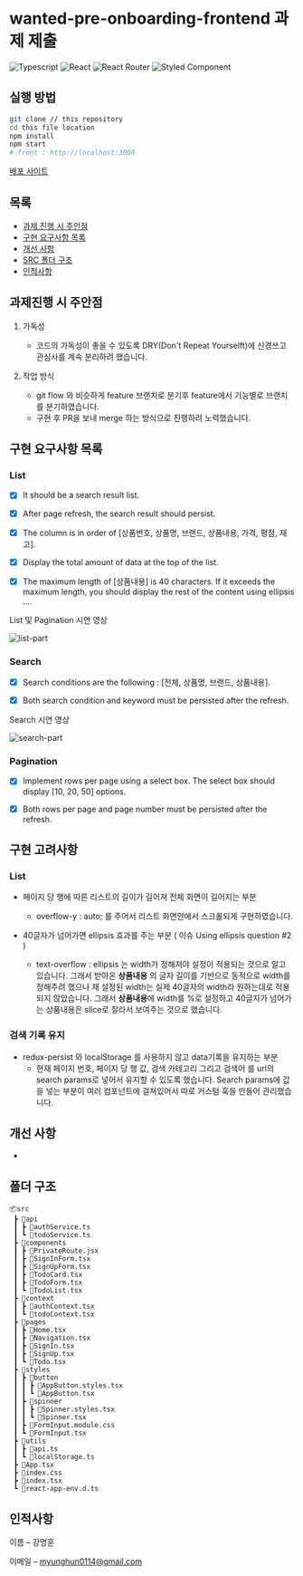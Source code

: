 #  wanted-pre-onboarding-frontend 과제 제출 

<p>
<img alt="Typescript" src="https://img.shields.io/badge/Typescript-v4.9.4-3178C6?style=plastic&logoColor=white%22/%3E"/>
<img alt="React" src="https://img.shields.io/badge/React-v18.2.0-61DAFB?style=plastic&logo=react&logoColor=white"/>
<img alt="React Router" src="https://img.shields.io/badge/React Router-v6.8.0-CA4245?style=plastic&logo=reactrouter&logoColor=white"/>
<img alt="Styled Component" src="https://img.shields.io/badge/Styled Component-v5.3.6-DB7093?style=plastic&logo=styledcomponents&logoColor=white"/>
</p>


## 실행 방법

```sh
git clone // this repository
cd this file location
npm install 
npm start 
# front : http://localhost:3000 
```
[배포 사이트](https://michoball.github.io/wanted-pre-onboarding-frontend)


## 목록

- [과제 진행 시 주안점](#과제진행-시-주안점)<br/>
- [구현 요구사항 목록](#구현-요구사항-목록)<br/>
- [개선 사항](#개선-사항)<br/>
- [SRC 폴더 구조](#폴더-구조)<br/>
- [인적사항](#인적사항)<br/>



## 과제진행 시 주안점 


1. 가독성
   - 코드의 가독성이 좋을 수 있도록 DRY(Don't Repeat Yourselft)에 신경쓰고 관심사를 계속 분리하려 했습니다.  

2. 작업 방식
   - git flow 와 비슷하게 feature 브랜치로 분기후 feature에서 기능별로 브랜치를 분기하였습니다.
   - 구현 후 PR을 보내 merge 하는 방식으로 진행하려 노력했습니다.


## 구현 요구사항 목록

### List


- [x] It should be a search result list.
- [x] After page refresh, the search result should persist.
- [x] The column is in order of [상품번호, 상품명, 브랜드, 상품내용, 가격, 평점, 재고].
- [x] Display the total amount of data at the top of the list.
- [x] The maximum length of [상품내용] is 40 characters. If it exceeds the maximum length, you should display the rest of the content using ellipsis ....


List 및 Pagination 시연 영상

![list-part](https://user-images.githubusercontent.com/79836148/216230784-07184d76-ed02-4add-a464-9bc91f068936.gif)


 ### Search


- [x] Search conditions are the following : [전체, 상품명, 브랜드, 상품내용].
- [x] Both search condition and keyword must be persisted after the refresh.


Search 시연 영상

![search-part](https://user-images.githubusercontent.com/79836148/216230884-9b4e3289-ab10-4d35-8926-5cd71cf45aa3.gif)


 ### Pagination


- [x] Implement rows per page using a select box. The select box should display [10, 20, 50] options.
- [x] Both rows per page and page number must be persisted after the refresh.


## 구현 고려사항


### List

* 페이지 당 행에 따른 리스트의 길이가 길어져 전체 화면이 길어지는 부분

  - overflow-y : auto; 를 주어서 리스트 화면안에서 스크롤되게 구현하였습니다.
  
* 40글자가 넘어가면 ellipsis 효과를 주는 부분  ( 이슈 Using ellipsis question #2 )

  - text-overflow : ellipsis 는 width가 정해져야 설정이 적용되는 것으로 알고 있습니다. 그래서 받아온 **상품내용** 의 글자 길이를 기반으로 동적으로 width를 정해주려 했으나 
    재 설정된 width는 실제 40글자의 width라 원하는대로 적용되지 않았습니다. 그래서 **상품내용**에 width를 %로 설정하고 40글자가 넘어가는 상품내용은 slice로 잘라서 보여주는 것으로 했습니다.  

### 검색 기록 유지

*  redux-persist 와 localStorage 를 사용하지 않고 data기록을 유지하는 부분
   - 현재 페이지 번호, 페이지 당 행 값, 검색 카테고리 그리고 검색어 를 url의 search params로 넣어서 유지할 수 있도록 했습니다. 
    Search params에 값을 넣는 부분이 여러 컴포넌트에 걸쳐있어서 따로 커스텀 훅을 만들어 관리했습니다.


## 개선 사항

- 

## 폴더 구조

```
📦src
 ┣ 📂api
 ┃ ┣ 📜authService.ts
 ┃ ┗ 📜todoService.ts
 ┣ 📂components
 ┃ ┣ 📜PrivateRoute.jsx
 ┃ ┣ 📜SignInForm.tsx
 ┃ ┣ 📜SignUpForm.tsx
 ┃ ┣ 📜TodoCard.tsx
 ┃ ┣ 📜TodoForm.tsx
 ┃ ┗ 📜TodoList.tsx
 ┣ 📂context
 ┃ ┣ 📜authContext.tsx
 ┃ ┗ 📜todoContext.tsx
 ┣ 📂pages
 ┃ ┣ 📜Home.tsx
 ┃ ┣ 📜Navigation.tsx
 ┃ ┣ 📜SignIn.tsx
 ┃ ┣ 📜SignUp.tsx
 ┃ ┗ 📜Todo.tsx
 ┣ 📂styles
 ┃ ┣ 📂button
 ┃ ┃ ┣ 📜AppButton.styles.tsx
 ┃ ┃ ┗ 📜AppButton.tsx
 ┃ ┣ 📂spinner
 ┃ ┃ ┣ 📜Spinner.styles.tsx
 ┃ ┃ ┗ 📜Spinner.tsx
 ┃ ┣ 📜FormInput.module.css
 ┃ ┗ 📜FormInput.tsx
 ┣ 📂utils
 ┃ ┣ 📜api.ts
 ┃ ┗ 📜localStorage.ts
 ┣ 📜App.tsx
 ┣ 📜index.css
 ┣ 📜index.tsx
 ┗ 📜react-app-env.d.ts
```



## 인적사항


이름 – 강명훈 

이메일 – myunghun0114@gmail.com
